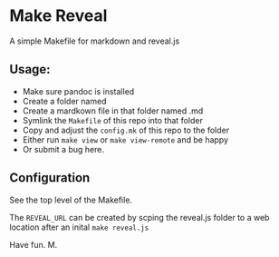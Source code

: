 # Make Reveal

A simple Makefile for markdown and reveal.js

## Usage:

- Make sure pandoc is installed
- Create a folder named <name>
- Create a mardkown file in that folder named <name>.md
- Symlink the `Makefile` of this repo into that folder
- Copy and adjust the `config.mk` of this repo to the folder
- Either run `make view`  or `make view-remote` and be happy
- Or submit a bug here.

## Configuration

See the top level of the Makefile.

The `REVEAL_URL` can be created by scping the reveal.js folder to a web
location after an inital `make reveal.js`


Have fun.
M.
